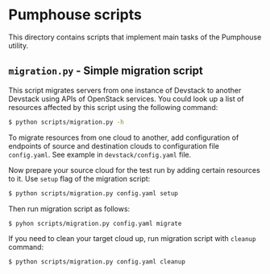 # Pumphouse scripts

This directory contains scripts that implement main tasks of the Pumphouse
utility.

## `migration.py` - Simple migration script

This script migrates servers from one instance of Devstack to another Devstack
using APIs of OpenStack services. You could look up a list of resources affected
by this script using the following command:

```sh
$ python scripts/migration.py -h
```

To migrate resources from one cloud to another, add configuration of endpoints
of source and destination clouds to configuration file `config.yaml`. See
example in `devstack/config.yaml` file.

Now prepare your source cloud for the test run by adding certain resources to
it. Use `setup` flag of the migration script:

```sh
$ python scripts/migration.py config.yaml setup
```

Then run migration script as follows:

```sh
$ pyhon scripts/migration.py config.yaml migrate
```

If you need to clean your target cloud up, run migration script with `cleanup`
command:

```sh
$ python scripts/migration.py config.yaml cleanup
```
